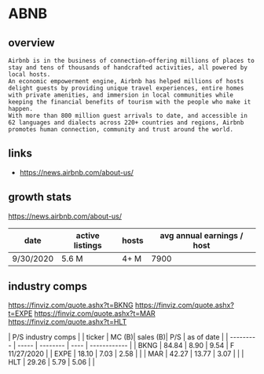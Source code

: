 # ABNB

## overview
```
Airbnb is in the business of connection—offering millions of places to stay and tens of thousands of handcrafted activities, all powered by local hosts.
An economic empowerment engine, Airbnb has helped millions of hosts delight guests by providing unique travel experiences, entire homes with private amenities, and immersion in local communities while keeping the financial benefits of tourism with the people who make it happen.
With more than 800 million guest arrivals to date, and accessible in 62 languages and dialects across 220+ countries and regions, Airbnb promotes human connection, community and trust around the world.
```

## links
- https://news.airbnb.com/about-us/


## growth stats
https://news.airbnb.com/about-us/

| date      | active listings | hosts | avg annual earnings / host |
| --------- | --------------- | ----- | -------------------------- |
| 9/30/2020 | 5.6 M           | 4+ M  | 7900                       |


## industry comps
https://finviz.com/quote.ashx?t=BKNG
https://finviz.com/quote.ashx?t=EXPE
https://finviz.com/quote.ashx?t=MAR
https://finviz.com/quote.ashx?t=HLT

| P/S industry comps                                 |
| ticker    | MC (B)| sales (B)| P/S  | as of date   |
| --------- | ----- | -------- | ---- | ------------ |
| BKNG      | 84.84 | 8.90     | 9.54 | F 11/27/2020 |
| EXPE      | 18.10 | 7.03     | 2.58 |              |
| MAR       | 42.27 | 13.77    | 3.07 |              |
| HLT       | 29.26 | 5.79     | 5.06 |              |
